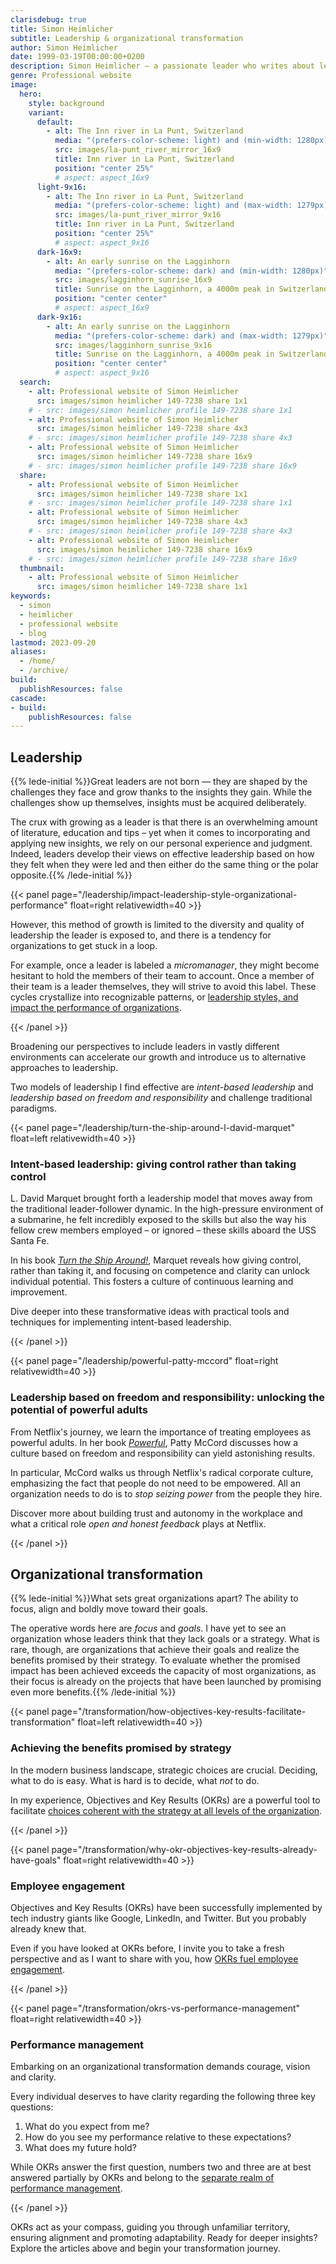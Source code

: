 ```yaml
---
clarisdebug: true
title: Simon Heimlicher
subtitle: Leadership & organizational transformation
author: Simon Heimlicher
date: 1999-03-19T00:00:00+0200
description: Simon Heimlicher – a passionate leader who writes about leadership, organizational transformation and technology
genre: Professional website
image:
  hero:
    style: background
    variant:
      default:
        - alt: The Inn river in La Punt, Switzerland
          media: "(prefers-color-scheme: light) and (min-width: 1280px)"
          src: images/la-punt_river_mirror_16x9
          title: Inn river in La Punt, Switzerland
          position: "center 25%"
          # aspect: aspect_16x9
      light-9x16:
        - alt: The Inn river in La Punt, Switzerland
          media: "(prefers-color-scheme: light) and (max-width: 1279px)"
          src: images/la-punt_river_mirror_9x16
          title: Inn river in La Punt, Switzerland
          position: "center 25%"
          # aspect: aspect_9x16
      dark-16x9:
        - alt: An early sunrise on the Lagginhorn
          media: "(prefers-color-scheme: dark) and (min-width: 1280px)"
          src: images/lagginhorn_sunrise_16x9
          title: Sunrise on the Lagginhorn, a 4000m peak in Switzerland
          position: "center center"
          # aspect: aspect_16x9
      dark-9x16:
        - alt: An early sunrise on the Lagginhorn
          media: "(prefers-color-scheme: dark) and (max-width: 1279px)"
          src: images/lagginhorn_sunrise_9x16
          title: Sunrise on the Lagginhorn, a 4000m peak in Switzerland
          position: "center center"
          # aspect: aspect_9x16
  search:
    - alt: Professional website of Simon Heimlicher
      src: images/simon heimlicher 149-7238 share 1x1
    # - src: images/simon heimlicher profile 149-7238 share 1x1
    - alt: Professional website of Simon Heimlicher
      src: images/simon heimlicher 149-7238 share 4x3
    # - src: images/simon heimlicher profile 149-7238 share 4x3
    - alt: Professional website of Simon Heimlicher
      src: images/simon heimlicher 149-7238 share 16x9
    # - src: images/simon heimlicher profile 149-7238 share 16x9
  share:
    - alt: Professional website of Simon Heimlicher
      src: images/simon heimlicher 149-7238 share 1x1
    # - src: images/simon heimlicher profile 149-7238 share 1x1
    - alt: Professional website of Simon Heimlicher
      src: images/simon heimlicher 149-7238 share 4x3
    # - src: images/simon heimlicher profile 149-7238 share 4x3
    - alt: Professional website of Simon Heimlicher
      src: images/simon heimlicher 149-7238 share 16x9
    # - src: images/simon heimlicher profile 149-7238 share 16x9
  thumbnail:
    - alt: Professional website of Simon Heimlicher
      src: images/simon heimlicher 149-7238 share 1x1
keywords:
  - simon
  - heimlicher
  - professional website
  - blog
lastmod: 2023-09-20
aliases:
  - /home/
  - /archive/
build:
  publishResources: false
cascade:
- build:
    publishResources: false
---
```


## Leadership

{{% lede-initial %}}Great leaders are not born — they are shaped by the challenges they face and grow thanks to the insights they gain. While the challenges show up themselves, insights must be acquired deliberately.

The crux with growing as a leader is that there is an overwhelming amount of literature, education and tips – yet when it comes to incorporating and applying new insights, we rely on our personal experience and judgment. Indeed, leaders develop their views on effective leadership based on how they felt when they were led and then either do the same thing or the polar opposite.{{% /lede-initial %}}

{{< panel page="/leadership/impact-leadership-style-organizational-performance" float=right relativewidth=40 >}}

However, this method of growth is limited to the diversity and quality of leadership the leader is exposed to, and there is a tendency for organizations to get stuck in a loop.

For example, once a leader is labeled a *micromanager*, they might become hesitant to hold the members of their team to account. Once a member of their team is a leader themselves, they will strive to avoid this label. These cycles crystallize into recognizable patterns, or [leadership styles, and impact the performance of organizations](leadership/impact-leadership-style-organizational-performance).

{{< /panel >}}

Broadening our perspectives to include leaders in vastly different environments can accelerate our growth and introduce us to alternative approaches to leadership.

Two models of leadership I find effective are *intent-based leadership* and *leadership based on freedom and responsibility* and challenge traditional paradigms.

{{< panel page="/leadership/turn-the-ship-around-l-david-marquet" float=left relativewidth=40 >}}

### Intent-based leadership: giving control rather than taking control

L. David Marquet brought forth a leadership model that moves away from the traditional leader-follower dynamic. In the high-pressure environment of a submarine, he felt incredibly exposed to the skills but also the way his fellow crew members employed – or ignored – these skills aboard the USS Santa Fe.

In his book [*Turn the Ship Around!*](leadership/turn-the-ship-around-l-david-marquet), Marquet reveals how giving control, rather than taking it, and focusing on competence and clarity can unlock individual potential. This fosters a culture of continuous learning and improvement.

Dive deeper into these transformative ideas with practical tools and techniques for implementing intent-based leadership.

{{< /panel >}}

{{< panel page="/leadership/powerful-patty-mccord" float=right relativewidth=40 >}}

### Leadership based on freedom and responsibility: unlocking the potential of powerful adults

From Netflix's journey, we learn the importance of treating employees as powerful adults. In her book [*Powerful*](leadership/powerful-patty-mccord), Patty McCord discusses how a culture based on freedom and responsibility can yield astonishing results.

In particular, McCord walks us through Netflix's radical corporate culture, emphasizing the fact that people do not need to be empowered. All an organization needs to do is to *stop seizing power* from the people they hire.

Discover more about building trust and autonomy in the workplace and what a critical role *open and honest feedback* plays at Netflix.

{{< /panel >}}

## Organizational transformation

{{% lede-initial %}}What sets great organizations apart? The ability to focus, align and boldly move toward their goals.

The operative words here are *focus* and *goals*. I have yet to see an organization whose leaders think that they lack goals or a strategy. What is rare, though, are organizations that achieve their goals and realize the benefits promised by their strategy. To evaluate whether the promised impact has been achieved exceeds the capacity of most organizations, as their focus is already on the projects that have been launched by promising even more benefits.{{% /lede-initial %}}

{{< panel page="/transformation/how-objectives-key-results-facilitate-transformation" float=left relativewidth=40 >}}

### Achieving the benefits promised by strategy

In the modern business landscape, strategic choices are crucial. Deciding, what to do is easy. What is hard is to decide, what *not* to do.

In my experience, Objectives and Key Results (OKRs) are a powerful tool to facilitate [choices coherent with the strategy at all levels of the organization](transformation/how-objectives-key-results-facilitate-transformation).

{{< /panel >}}

{{< panel page="/transformation/why-okr-objectives-key-results-already-have-goals" float=right relativewidth=40 >}}

### Employee engagement

Objectives and Key Results (OKRs) have been successfully implemented by tech industry giants like Google, LinkedIn, and Twitter. But you probably already knew that.

Even if you have looked at OKRs before, I invite you to take a fresh perspective and as I want to share with you, how [OKRs fuel employee engagement](transformation/why-okr-objectives-key-results-already-have-goals).

{{< /panel >}}

{{< panel page="/transformation/okrs-vs-performance-management" float=right relativewidth=40 >}}

### Performance management

Embarking on an organizational transformation demands courage, vision and clarity.

Every individual deserves to have clarity regarding the following three key questions:

1. What do you expect from me?
2. How do you see my performance relative to these  expectations?
3. What does my future hold?

While OKRs answer the first question, numbers two and three are at best answered partially by OKRs and belong to the [separate realm of performance management](transformation/okrs-vs-performance-management).

{{< /panel >}}

OKRs act as your compass, guiding you through unfamiliar territory, ensuring alignment and promoting adaptability. Ready for deeper insights? Explore the articles above and begin your transformation journey.
